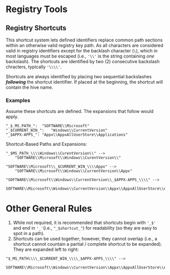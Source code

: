 # Registry Tools

## Registry Shortcuts

This shortcut system lets defined identifiers replace common path sections within an
otherwise valid registry key path. As all characters are considered valid in registry
identifiers except for the backlash character (```\```), which in most languages must be
escaped (i.e., ```'\\'``` is the string containing *one* backslash). The shortcuts are
identified by two (2) consecutive backslash chracters, typically ```'\\\\'```.

Shortcuts are always identified by placing two sequential backslashes ***following*** the
shortcut identifier. If placed at the beginning, the shortcut will contain the hive name.

### Examples

Assume these shortcuts are defined. The expansions that follow would apply.

```
"_$_MS_PATH_":  "SOFTWARE\\Microsoft"
"_$CURRENT_WIN_":   "Windows\\CurrentVersion"
"_$APPX-APPS_": "Appx\\AppxAllUserStore\\Applications"
```
Shortcut-Based Paths and Expansions:
```
"_$MS_PATH_\\\\Windows\\CurentVersion\\" -->
    "SOFTWARE\\Microsoft\\Windows\\CurentVersion\\"

"SOFTWARE\\Microsoft\\_$CURRENT_WIN_\\\\Appx" -->
    "SOFTWARE\\Microsoft\\Windows\\CurrentVersion\\Appx"

"SOFTWARE\\Microsoft\\Windows\\CurrentVersion\\_$APPX-APPS_\\\\" -->
    SOFTWARE\\Microsoft\\Windows\\CurrentVersion\\Appx\\AppxAllUserStore\\Applications"
```

# Other General Rules

1) While not required, it is recommended that shortcuts begin with ```'_$'``` and end in
   ```'_'```(i.e., ```"_$shortcut_"```) for readability (so they are easy to spot in a path).
2) Shortcuts can be used together; however, they cannot overlap (i.e., a shortcut cannot
   countain a partial / complete shortcut to be expanded). They are expanded left to right:

```
"$_MS_PATH\\\\_$CURRENT_WIN_\\\\_$APPX-APPS_\\\\" -->
    SOFTWARE\\Microsoft\\Windows\\CurrentVersion\\Appx\\AppxAllUserStore\\Applications"
```
